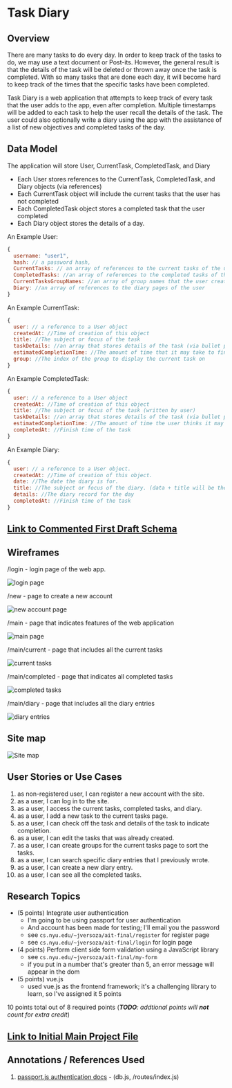 
# Task Diary

## Overview

There are many tasks to do every day. In order to keep track of the tasks to do, we may use a text document or Post-its. However, the general result is that the details of the task will be deleted or thrown away once the task is completed. With so many tasks that are done each day, it will become hard to keep track of the times that the specific tasks have been completed.

Task Diary is a web application that attempts to keep track of every task that the user adds to the app, even after completion. Multiple timestamps will be added to each task to help the user recall the details of the task. The user could also optionally write a diary using the app with the assistance of a list of new objectives and completed tasks of the day.


## Data Model

The application will store User, CurrentTask, CompletedTask, and Diary

* Each User stores references to the CurrentTask, CompletedTask, and Diary objects (via references)
* Each CurrentTask object will include the current tasks that the user has not completed
* Each CompletedTask object stores a completed task that the user completed
* Each Diary object stores the details of a day.

An Example User:

```javascript
{
  username: "user1",
  hash: // a password hash,
  CurrentTasks: // an array of references to the current tasks of the user
  CompletedTasks: //an array of references to the completed tasks of the user
  CurrentTasksGroupNames: //an array of group names that the user creates to sort the current tasks
  Diary: //an array of references to the diary pages of the user
}
```

An Example CurrentTask:

```javascript
{
  user: // a reference to a User object
  createdAt: //Time of creation of this object
  title: //The subject or focus of the task
  taskDetails: //an array that stores details of the task (via bullet points).
  estimatedCompletionTime: //The amount of time that it may take to finish the task 
  group: //The index of the group to display the current task on
}
```

An Example CompletedTask:

```javascript
{
  user: // a reference to a User object
  createdAt: //Time of creation of this object
  title: //The subject or focus of the task (written by user)
  taskDetails: //an array that stores details of the task (via bullet points by the user).
  estimatedCompletionTime: //The amount of time the user thinks it may take to finish the task 
  completedAt: //Finish time of the task
}
```

An Example Diary:

```javascript
{
  user: // a reference to a User object.
  createdAt: //Time of creation of this object. 
  date: //The date the diary is for.
  title: //The subject or focus of the diary. (data + title will be the title of the diary page shown to the user)
  details: //The diary record for the day
  completedAt: //Finish time of the task
}
```


## [Link to Commented First Draft Schema](db.js) 

## Wireframes

/login - login page of the web app. <!-- The site might or might not try logging in through google first. -->

![login page](documentation/login.jpg)

/new - page to create a new account

![new account page](documentation/new.jpg)

/main - page that indicates features of the web application

![main page](documentation/main.jpg)

/main/current - page that includes all the current tasks

![current tasks](documentation/main-current.jpg)

/main/completed - page that indicates all completed tasks

![completed tasks](documentation/main-completed.jpg)

/main/diary - page that includes all the diary entries

![diary entries](documenation/main-diary.jpg)

## Site map

![Site map](documentation/sitemap.jpg)

## User Stories or Use Cases

1. as non-registered user, I can register a new account with the site.
2. as a user, I can log in to the site.
3. as a user, I access the current tasks, completed tasks, and diary.
4. as a user, I add a new task to the current tasks page.
5. as a user, I can check off the task and details of the task to indicate completion.
6. as a user, I can edit the tasks that was already created.
7. as a user, I can create groups for the current tasks page to sort the tasks.
8. as a user, I can search specific diary entries that I previously wrote.
9. as a user, I can create a new diary entry.
10. as a user, I can see all the completed tasks.

<!--
11. as a user, I can delete completed tasks.
12. as a user, I can log out.
 -->

## Research Topics

* (5 points) Integrate user authentication
    * I'm going to be using passport for user authentication
    * And account has been made for testing; I'll email you the password
    * see <code>cs.nyu.edu/~jversoza/ait-final/register</code> for register page
    * see <code>cs.nyu.edu/~jversoza/ait-final/login</code> for login page
* (4 points) Perform client side form validation using a JavaScript library
    * see <code>cs.nyu.edu/~jversoza/ait-final/my-form</code>
    * if you put in a number that's greater than 5, an error message will appear in the dom
* (5 points) vue.js
    * used vue.js as the frontend framework; it's a challenging library to learn, so I've assigned it 5 points

10 points total out of 8 required points (___TODO__: addtional points will __not__ count for extra credit_)


## [Link to Initial Main Project File](app.js) 

## Annotations / References Used

1. [passport.js authentication docs](http://passportjs.org/docs) - (db.js, /routes/index.js)
<!-- 2. [tutorial on vue.js](https://vuejs.org/v2/guide/) - (add link to source code that was based on this) -->

